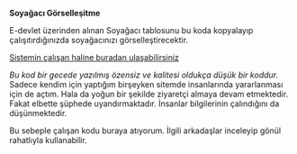 **Soyağacı Görselleşitme**

E-devlet üzerinden alınan Soyağacı tablosunu bu koda kopyalayıp çalışıtırdığınızda soyağacınızı görselleştirecektir.

[Sistemin çalışan haline buradan ulaşabilirsiniz](https://soyagaci.orveg.com)

_Bu kod bir gecede yazılmış özensiz ve kalitesi oldukça düşük bir koddur._ Sadece kendim için yaptığım birşeyken sitemde insanlarında yararlanması için de açtım.
Hala da yoğun bir şekilde ziyaretçi almaya devam etmektedir. Fakat elbette şüphede uyandırmaktadır. İnsanlar bilgilerinin çalındığını da düşünmektedir.


Bu sebeple çalışan kodu buraya atıyorum. İlgili arkadaşlar inceleyip gönül rahatlıyla kullanabilir.
